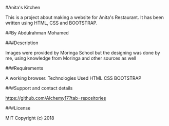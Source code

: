 #Anita's Kitchen

This is a project about making a website for Anita's Restaurant. It has been written using HTML, CSS and BOOTSTRAP.

##By Abdulrahman Mohamed

###Description

Images were provided by Moringa School but the designing was done by me, using knowledge from Moringa and other sources as well

###Requirements

A working browser.
Technologies Used
HTML
CSS
BOOTSTRAP

###Support and contact details

https://github.com/Alchemy17?tab=repositories

###License

MIT Copyright (c) 2018
